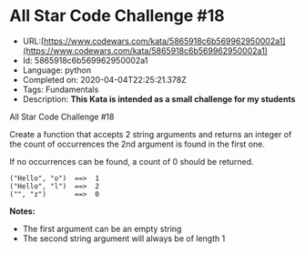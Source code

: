 # All Star Code Challenge #18

 - URL:[https://www.codewars.com/kata/5865918c6b569962950002a1](https://www.codewars.com/kata/5865918c6b569962950002a1)
 - Id: 5865918c6b569962950002a1
 - Language: python
 - Completed on: 2020-04-04T22:25:21.378Z
 - Tags: Fundamentals
 - Description:
**This Kata is intended as a small challenge for my students**

All Star Code Challenge #18

Create a function that accepts 2 string arguments and returns an integer of the count of occurrences the 2nd argument is found in the first one.

If no occurrences can be found, a count of 0 should be returned.

```
("Hello", "o")  ==>  1
("Hello", "l")  ==>  2
("", "z")       ==>  0
```

**Notes:**
* The first argument can be an empty string
* The second string argument will always be of length 1
